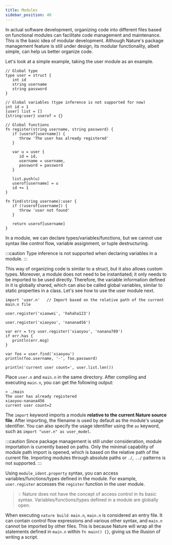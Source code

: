 ```yaml
---
title: Modules
sidebar_position: 40
---
```


In actual software development, organizing code into different files based on functional modules can facilitate code management and maintenance. This is the basic idea of modular development. Although Nature's package management feature is still under design, its modular functionality, albeit simple, can help us better organize code.

Let's look at a simple example, taking the user module as an example.

```nature title='user.n'
// Global type
type user = struct {
   int id
   string username
   string password
}

// Global variables (type inference is not supported for now)
int id = 1
[user] list = []
{string:user} userof = {}

// Global functions
fn register(string username, string password) {
   if (userof[username]) {
      throw 'The user has already registered'
   }

   var u = user {
      id = id,
      username = username,
      password = password
   }

   list.push(u)
   userof[username] = u
   id += 1
}

fn find(string username):user {
   if (!userof[username]) {
      throw 'user not found'
   }

   return userof[username]
}
```

In a module, we can declare types/variables/functions, but we cannot use syntax like control flow, variable assignment, or tuple destructuring.

:::caution
Type inference is not supported when declaring variables in a module.
:::

This way of organizing code is similar to a struct, but it also allows custom types. Moreover, a module does not need to be instantiated; it only needs to be imported to be used directly. Therefore, the variable information defined in it is globally shared, which can also be called global variables, similar to static properties in a class. Let's see how to use the user module next.

```nature title='main.n'
import 'user.n'   // Import based on the relative path of the current main.n file

user.register('xiaowei', 'hahaha123')

user.register('xiaoyou', 'nanana456')

var err = try user.register('xiaoyou', 'nanana789')
if err.has {
   println(err.msg)
}

var foo = user.find('xiaoyou')
println(foo.username, '-', foo.password)

println('current user count=', user.list.len())
```

Place `user.n` and `main.n` in the same directory. After compiling and executing `main.n`, you can get the following output:

```shell
> ./main
The user has already registered
xiaoyou-nanana456
current user count=2
```

The `import` keyword imports a module **relative to the current Nature source file**. After importing, the filename is used by default as the module's usage identifier. You can also specify the usage identifier using the `as` keyword, such as `import "user.n" as user_model`.

:::caution
Since package management is still under consideration, module importation is currently based on paths. Only the minimal capability of module path import is opened, which is based on the relative path of the current file. Importing modules through absolute paths or `./`, `../` patterns is not supported.
:::

Using `module_ident.property` syntax, you can access variables/functions/types defined in the module. For example, `user.register` accesses the `register` function in the user module.

> 💡 Nature does not have the concept of access control in its basic syntax. Variables/functions/types defined in a module are globally open.

When executing `nature build main.n`, `main.n` is considered an entry file. It can contain control flow expressions and various other syntax, and `main.n` cannot be imported by other files. This is because Nature will wrap all the statements defined in `main.n` within `fn main() {}`, giving us the illusion of writing a script.
